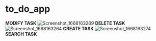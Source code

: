 # to_do_app

**MODIFY TASK**
![Screenshot_1668163269](https://user-images.githubusercontent.com/98638038/201324806-b224a1d3-176c-4837-b7c5-f5f4553c15e8.png)
**DELETE TASK**
![Screenshot_1668163264](https://user-images.githubusercontent.com/98638038/201324813-6e0c3ef6-7e07-4c2b-9ebe-4b66c778ba0f.png)
**CREATE TASK**
![Screenshot_1668163274](https://user-images.githubusercontent.com/98638038/201324816-22742573-c568-43b8-bd58-27c6468dc9b3.png)
**SEARCH TASK**
